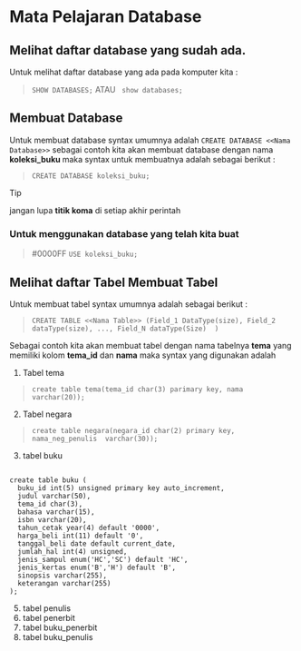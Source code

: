 # Mata Pelajaran Database
## Melihat daftar database yang sudah ada.
Untuk melihat daftar database yang ada pada komputer kita :
> ```SHOW DATABASES;``` ATAU  ``` show databases;```

## Membuat Database
Untuk membuat database syntax umumnya adalah ```CREATE DATABASE <<Nama Database>>``` sebagai contoh kita akan membuat database dengan nama <b> koleksi_buku </b> maka syntax untuk membuatnya adalah sebagai berikut :
>```CREATE DATABASE koleksi_buku; ```

>[!TIP]
>jangan lupa <b>titik koma</b> di setiap akhir perintah
### Untuk menggunakan database yang telah kita buat
>#0000FF ```USE koleksi_buku; ``` 
## Melihat daftar Tabel Membuat Tabel
Untuk membuat tabel syntax umumnya adalah sebagai berikut :
> ```CREATE TABLE <<Nama Table>> (Field_1 DataType(size), Field_2 dataType(size), ..., Field_N dataType(Size)  )```

Sebagai contoh kita akan membuat tabel dengan nama tabelnya **tema** yang memiliki kolom **tema_id** dan **nama** maka syntax yang digunakan adalah

1. Tabel tema
> ```create table tema(tema_id char(3) parimary key, nama varchar(20));```

2. Tabel negara
> ```create table negara(negara_id char(2) primary key, nama_neg_penulis  varchar(30));```

3. tabel buku
<code>
create table buku (
  buku_id int(5) unsigned primary key auto_increment,
  judul varchar(50),
  tema_id char(3),
  bahasa varchar(15),
  isbn varchar(20),
  tahun_cetak year(4) default '0000',
  harga_beli int(11) default '0',
  tanggal_beli date default current_date,
  jumlah_hal int(4) unsigned,
  jenis_sampul enum('HC','SC') default 'HC',
  jenis_kertas enum('B','H') default 'B',
  sinopsis varchar(255),
  keterangan varchar(255)
);
</code>

5. tabel penulis
6. tabel penerbit
7. tabel buku_penerbit
8. tabel buku_penulis
